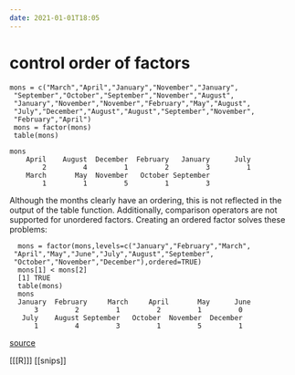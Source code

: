 ```yaml
---
date: 2021-01-01T18:05
---
```


# control order of factors

    mons = c("March","April","January","November","January",
     "September","October","September","November","August",
     "January","November","November","February","May","August",
     "July","December","August","August","September","November",
     "February","April")
     mons = factor(mons)
     table(mons)

    mons
        April    August  December  February   January      July
            2         4         1         2         3         1
        March       May  November   October September
            1         1         5         1         3

Although the months clearly have an ordering, this is not reflected in the output of the table function. Additionally, comparison operators are not supported for unordered factors. Creating an ordered factor solves these problems:

      mons = factor(mons,levels=c("January","February","March", 
     "April","May","June","July","August","September",
     "October","November","December"),ordered=TRUE)
      mons[1] < mons[2]
      [1] TRUE
      table(mons)
      mons
      January  February     March     April       May      June
          3         2         1         2         1         0
       July    August September   October  November  December
          1         4         3         1         5         1
		
[source](https://goo.gl/dyCyWn)
        
[[[R]]]
[[snips]]

